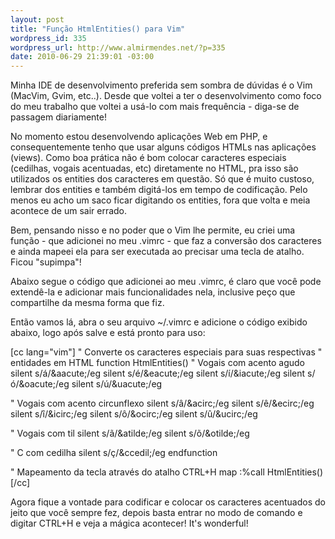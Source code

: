 ```yaml
--- 
layout: post
title: "Função HtmlEntities() para Vim"
wordpress_id: 335
wordpress_url: http://www.almirmendes.net/?p=335
date: 2010-06-29 21:39:01 -03:00
---
```

Minha IDE de desenvolvimento preferida sem sombra de dúvidas é o Vim (MacVim, Gvim, etc..). Desde que voltei a ter o desenvolvimento como foco do meu trabalho que voltei a usá-lo com mais frequência - diga-se de passagem diariamente!

No momento estou desenvolvendo aplicações Web em PHP, e consequentemente tenho que usar alguns códigos HTMLs nas aplicações (views). Como boa prática não é bom colocar caracteres especiais (cedilhas, vogais acentuadas, etc) diretamente no HTML, pra isso são utilizados os entities dos caracteres em questão. Só que é muito custoso, lembrar dos entities e também digitá-los em tempo de codificação. Pelo menos eu acho um saco ficar digitando os entities, fora que volta e meia acontece de um sair errado.

Bem, pensando nisso e no poder que o Vim lhe permite, eu criei uma função - que adicionei no meu .vimrc - que faz a conversão dos caracteres e ainda mapeei ela para ser executada ao precisar uma tecla de atalho. Ficou "supimpa"!

Abaixo segue o código que adicionei ao meu .vimrc, é claro que você pode extendê-la e adicionar mais funcionalidades nela, inclusive peço que compartilhe da mesma forma que fiz.

Então vamos lá, abra o seu arquivo ~/.vimrc e adicione o código exibido abaixo, logo após salve e está pronto para uso:

[cc lang="vim"]
" Converte os caracteres especiais para suas respectivas
" entidades em HTML
function HtmlEntities()
   " Vogais com acento agudo
   silent s/á/\&aacute;/eg
   silent s/é/\&eacute;/eg
   silent s/í/\&iacute;/eg
   silent s/ó/\&oacute;/eg
   silent s/ú/\&uacute;/eg

   " Vogais com acento circunflexo
   silent s/â/\&acirc;/eg
   silent s/ê/\&ecirc;/eg
   silent s/î/\&icirc;/eg
   silent s/ô/\&ocirc;/eg
   silent s/û/\&ucirc;/eg

   " Vogais com til
   silent s/ã/\&atilde;/eg
   silent s/õ/\&otilde;/eg

   " C com cedilha
   silent s/ç/\&ccedil;/eg
endfunction

" Mapeamento da tecla através do atalho CTRL+H
map <silent> <C-H> :%call HtmlEntities()<CR>
[/cc]

Agora fique a vontade para codificar e colocar os caracteres acentuados do jeito que você sempre fez, depois basta entrar no modo de comando e digitar CTRL+H e veja a mágica acontecer! It's wonderful!
